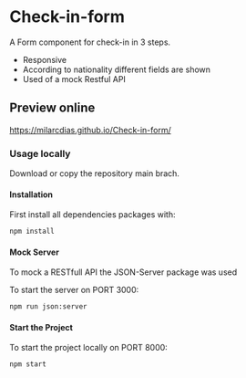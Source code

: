 # Check-in-form

A Form component for check-in in 3 steps.

- Responsive
- According to nationality different fields are shown
- Used of a mock Restful API



## Preview online

https://milarcdias.github.io/Check-in-form/


### Usage locally
Download or copy the repository main brach. 

#### Installation

First install all dependencies packages with:

```bash
npm install
```



#### Mock Server

To mock a RESTfull API the JSON-Server package was used

To start the server on PORT 3000:

```bash
npm run json:server
```


#### Start the Project

To start the project locally on PORT 8000:

```bash
npm start
```
